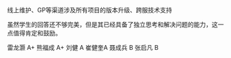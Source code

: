 线上维护、GP等渠道涉及所有项目的版本升级、跨服技术支持








虽然学生的回答还不够完美，但是其已经具备了独立思考和解决问题的能力，这一点值得肯定和鼓励。























雷龙灏 A+
熊福成 A+
刘健 A
崔健奎A
聂成兵 B
张启凡 B

